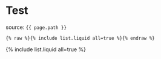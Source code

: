 # Test

source: `{{ page.path }}`

```
{% raw %}{% include list.liquid all=true %}{% endraw %}
```

{% include list.liquid all=true %}
